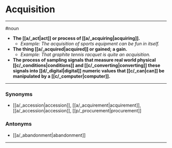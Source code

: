 # Acquisition
---
#noun
- **The [[a/_act|act]] or process of [[a/_acquiring|acquiring]].**
	- _Example: The acquisition of sports equipment can be fun in itself._
- **The thing [[a/_acquired|acquired]] or gained; a gain.**
	- _Example: That graphite tennis racquet is quite an acquisition._
- **The process of sampling signals that measure real world physical [[c/_conditions|conditions]] and [[c/_converting|converting]] these signals into [[d/_digital|digital]] numeric values that [[c/_can|can]] be manipulated by a [[c/_computer|computer]].**
---
### Synonyms
- [[a/_accession|accession]], [[a/_acquirement|acquirement]], [[a/_accession|accession]], [[p/_procurement|procurement]]
### Antonyms
- [[a/_abandonment|abandonment]]
---
